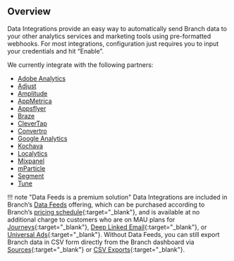 ## Overview

Data Integrations provide an easy way to automatically send Branch data to your other analytics services and marketing tools using pre-formatted webhooks. For most integrations, configuration just requires you to input your credentials and hit “Enable”.

We currently integrate with the following partners:

- [Adobe Analytics](/pages/integrations/adobe-analytics/)
- [Adjust](/pages/integrations/adjust/)
- [Amplitude](/pages/integrations/amplitude/)
- [AppMetrica](/pages/integrations/appmetrica/)
- [Appsflyer](/pages/integrations/appsflyer/)
- [Braze](/pages/integrations/braze/)
- [CleverTap](/pages/integrations/clevertap/)
- [Convertro](/pages/integrations/convertro/)
- [Google Analytics](/pages/integrations/google-analytics/)
- [Kochava](/pages/integrations/kochava/)
- [Localytics](/pages/integrations/localytics/)
- [Mixpanel](/pages/integrations/mixpanel/)
- [mParticle](/pages/integrations/mparticle/)
- [Segment](/pages/integrations/segment/)
- [Tune](/pages/integrations/tune/)

!!! note "Data Feeds is a premium solution"
    Data Integrations are included in Branch’s [Data Feeds](/pages/exports/data-feeds/) offering, which can be purchased according to Branch’s [pricing schedule](https://branch.io/pricing/){:target="\_blank"}, and is available at no additional charge to customers who are on MAU plans for [Journeys](https://branch.io/journeys/){:target="\_blank"}, [Deep Linked Email](https://branch.io/email/){:target="\_blank"}, or [Universal Ads](https://branch.io/attribution/){:target="\_blank"}. Without Data Feeds, you can still export Branch data in CSV form directly from the Branch dashboard via [Sources](https://dashboard.branch.io/sources){:target="\_blank"} or [CSV Exports](https://dashboard.branch.io/data-import-export/csv-exports){:target="\_blank"}.
